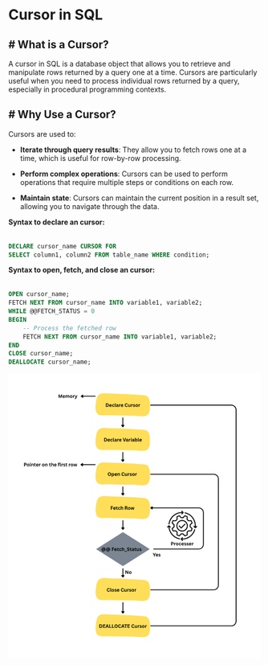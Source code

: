 ﻿# Cursor in SQL

## # What is a Cursor?
A cursor in SQL is a database object that allows you to retrieve and manipulate rows returned by a query one at a time. 
Cursors are particularly useful when you need to process individual rows returned by a query, especially in procedural programming contexts.

## # Why Use a Cursor?

Cursors are used to:
- **Iterate through query results**: They allow you to fetch rows one at a time, which is useful for row-by-row processing.

- **Perform complex operations**: Cursors can be used to perform operations that require multiple steps or conditions on each row.
- **Maintain state**: Cursors can maintain the current position in a result set, allowing you to navigate through the data.

**Syntax to declare an cursor:**
```sql

DECLARE cursor_name CURSOR FOR
SELECT column1, column2 FROM table_name WHERE condition;
```

**Syntax to open, fetch, and close an cursor:**
```sql

OPEN cursor_name;
FETCH NEXT FROM cursor_name INTO variable1, variable2;
WHILE @@FETCH_STATUS = 0
BEGIN
	-- Process the fetched row
	FETCH NEXT FROM cursor_name INTO variable1, variable2;
END
CLOSE cursor_name;
DEALLOCATE cursor_name;
```

![Cursor](./images/Cursor.png)

